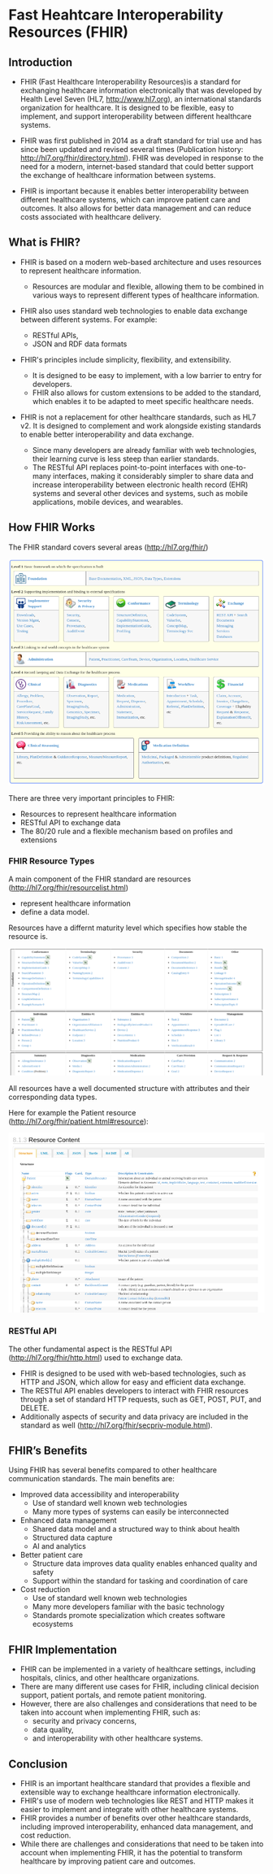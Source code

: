 # Fast Heahtcare Interoperability Resources (FHIR)

## Introduction

+ FHIR (Fast Healthcare Interoperability Resources)is a standard for exchanging healthcare information electronically that was developed by Health Level Seven (HL7, http://www.hl7.org), an international standards organization for healthcare. It is designed to be flexible, easy to implement, and support interoperability between different healthcare systems.

+ FHIR was first published in 2014 as a draft standard for trial use and has since been updated and revised several times (Publication history: http://hl7.org/fhir/directory.html). FHIR was developed in response to the need for a modern, internet-based standard that could better support the exchange of healthcare information between systems.

+ FHIR is important because it enables better interoperability between different healthcare systems, which can improve patient care and outcomes. It also allows for better data management and can reduce costs associated with healthcare delivery.


## What is FHIR?

+ FHIR is based on a modern web-based architecture and uses resources to represent healthcare information.
    + Resources are modular and flexible, allowing them to be combined in various ways to represent different types of healthcare information.

+ FHIR also uses standard web technologies to enable data exchange between different systems. For example:
    + RESTful APIs,
    + JSON and RDF data formats

+ FHIR's principles include simplicity, flexibility, and extensibility.
    + It is designed to be easy to implement, with a low barrier to entry for developers.
    + FHIR also allows for custom extensions to be added to the standard, which enables it to be adapted to meet specific healthcare needs.

+ FHIR is not a replacement for other healthcare standards, such as HL7 v2. It is designed to complement and work alongside existing standards to enable better interoperability and data exchange.
    + Since many developers are already familiar with web technologies, their learning curve is less steep than earlier standards.
    + The RESTful API replaces point-to-point interfaces with one-to-many interfaces, making it considerably simpler to share data and increase interoperability between electronic health record (EHR) systems and several other devices and systems, such as mobile applications, mobile devices, and wearables.

## How FHIR Works

The FHIR standard covers several areas (http://hl7.org/fhir/)

![Areas of the FHIR Standard](assets/FHIR_Areas_of_Standard.png)

There are three very important principles to FHIR:
+ Resources to represent healthcare information
+ RESTful API to exchange data
+ The 80/20 rule and a flexible mechanism based on profiles and extensions


### FHIR Resource Types

A main component of the FHIR standard are resources (http://hl7.org/fhir/resourcelist.html)
+ represent healthcare information
+ define a data model.

Resources have a differnt maturity level which specifies how stable the resource is.

![FHIR resources](assets/FHIR_resources.png)

All resources have a well documented structure with attributes and their corresponding data types.

Here for example the Patient resource (http://hl7.org/fhir/patient.html#resource):

![The Patient resource](assets/FHIR_resource_structure.png)


### RESTful API

The other fundamental aspect is the RESTful API (http://hl7.org/fhir/http.html) used to exchange data.

+ FHIR is designed to be used with web-based technologies, such as HTTP and JSON, which allow for easy and efficient data exchange.
+ The RESTful API enables developers to interact with FHIR resources through a set of standard HTTP requests, such as GET, POST, PUT, and DELETE.
+ Additionally aspects of security and data privacy are included in the standard as well (http://hl7.org/fhir/secpriv-module.html).


## FHIR’s Benefits

Using FHIR has several benefits compared to other healthcare communication standards. The main benefits are:

+ Improved data accessibility and interoperability
    + Use of standard well known web technologies
    + Many more types of systems can easily be interconnected
+ Enhanced data management
    + Shared data model and a structured way to think about health
    + Structured data capture
    + AI and analytics
+ Better patient care
    + Structure data improves data quality enables enhanced quality and safety
    + Support within the standard for tasking and coordination of care
+ Cost reduction
    + Use of standard well known web technologies
    + Many more developers familiar with the basic technology
    + Standards promote specialization which creates software ecosystems

## FHIR Implementation

+ FHIR can be implemented in a variety of healthcare settings, including hospitals, clinics, and other healthcare organizations.
+ There are many different use cases for FHIR, including clinical decision support, patient portals, and remote patient monitoring.
+ However, there are also challenges and considerations that need to be taken into account when implementing FHIR, such as:
    + security and privacy concerns,
    + data quality,
    + and interoperability with other healthcare systems.


## Conclusion

+ FHIR is an important healthcare standard that provides a flexible and extensible way to exchange healthcare information electronically.
+ FHIR's use of modern web technologies like REST and HTTP makes it easier to implement and integrate with other healthcare systems.
+ FHIR provides a number of benefits over other healthcare standards, including improved interoperability, enhanced data management, and cost reduction.
+ While there are challenges and considerations that need to be taken into account when implementing FHIR, it has the potential to transform healthcare by improving patient care and outcomes.

